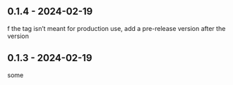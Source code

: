 ## 0.1.4 - 2024-02-19

f the tag isn’t meant for production use, add a pre-release version after the version

## 0.1.3 - 2024-02-19

some

